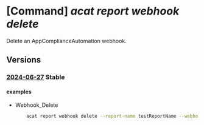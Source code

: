# [Command] _acat report webhook delete_

Delete an AppComplianceAutomation webhook.

## Versions

### [2024-06-27](/Resources/mgmt-plane/L3Byb3ZpZGVycy9taWNyb3NvZnQuYXBwY29tcGxpYW5jZWF1dG9tYXRpb24vcmVwb3J0cy97fS93ZWJob29rcy97fQ==/2024-06-27.xml) **Stable**

<!-- mgmt-plane /providers/microsoft.appcomplianceautomation/reports/{}/webhooks/{} 2024-06-27 -->

#### examples

- Webhook_Delete
    ```bash
        acat report webhook delete --report-name testReportName --webhook-name testWebhookName
    ```

